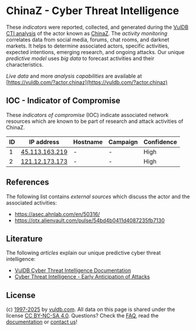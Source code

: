 # ChinaZ - Cyber Threat Intelligence

These _indicators_ were reported, collected, and generated during the [VulDB CTI analysis](https://vuldb.com/?kb.cti) of the actor known as [ChinaZ](https://vuldb.com/?actor.chinaz). The _activity monitoring_ correlates data from social media, forums, chat rooms, and darknet markets. It helps to determine associated actors, specific activities, expected intentions, emerging research, and ongoing attacks. Our unique _predictive model_ uses _big data_ to forecast activities and their characteristics.

_Live data_ and more _analysis capabilities_ are available at [https://vuldb.com/?actor.chinaz](https://vuldb.com/?actor.chinaz)

## IOC - Indicator of Compromise

These _indicators of compromise_ (IOC) indicate associated network resources which are known to be part of research and attack activities of ChinaZ.

ID | IP address | Hostname | Campaign | Confidence
-- | ---------- | -------- | -------- | ----------
1 | [45.113.163.219](https://vuldb.com/?ip.45.113.163.219) | - | - | High
2 | [121.12.173.173](https://vuldb.com/?ip.121.12.173.173) | - | - | High

## References

The following list contains _external sources_ which discuss the actor and the associated activities:

* https://asec.ahnlab.com/en/50316/
* https://otx.alienvault.com/pulse/54bd4b0411d4087235fb7130

## Literature

The following _articles_ explain our unique predictive cyber threat intelligence:

* [VulDB Cyber Threat Intelligence Documentation](https://vuldb.com/?kb.cti)
* [Cyber Threat Intelligence - Early Anticipation of Attacks](https://www.scip.ch/en/?labs.20201022)

## License

(c) [1997-2025](https://vuldb.com/?kb.changelog) by [vuldb.com](https://vuldb.com/?kb.about). All data on this page is shared under the license [CC BY-NC-SA 4.0](https://creativecommons.org/licenses/by-nc-sa/4.0/). Questions? Check the [FAQ](https://vuldb.com/?kb.faq), read the [documentation](https://vuldb.com/?kb) or [contact us](https://vuldb.com/?contact)!
